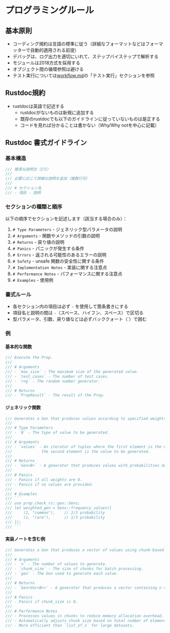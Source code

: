 # プログラミングルール

## 基本原則

- コーディング規約は言語の標準に従う（詳細なフォーマットなどはフォーマッターで自動的適用される前提）
- デバッグは、ログ出力を適切にいれて、ステップバイステップで解析する
- モジュールは2018方式を採用する
- オブジェクト間の循環参照は避ける
- テスト実行については[workflow.md](workflow.md)の「テスト実行」セクションを参照

## Rustdoc規約

- rustdocは英語で記述する
  - rustdocがないものは新規に追加する
  - 既存のrustdocでも以下のガイドラインに従っていないものは是正する
  - コードを見れば分かることは書かない（Why/Why notを中心に記載）

## Rustdoc 書式ガイドライン

### 基本構造
```rust
/// 簡潔な説明文（1行）
///
/// 必要に応じて詳細な説明を追加（複数行可）
///
/// # セクション名
/// - 項目 - 説明
```

### セクションの種類と順序
以下の順序でセクションを記述します（該当する場合のみ）：

1. `# Type Parameters` - ジェネリック型パラメータの説明
2. `# Arguments` - 関数やメソッドの引数の説明
3. `# Returns` - 戻り値の説明
4. `# Panics` - パニックが発生する条件
5. `# Errors` - 返される可能性のあるエラーの説明
6. `# Safety` - unsafe 関数の安全性に関する条件
7. `# Implementation Notes` - 実装に関する注意点
8. `# Performance Notes` - パフォーマンスに関する注意点
9. `# Examples` - 使用例

### 書式ルール
- 各セクション内の項目は必ず `-` を使用して箇条書きにする
- 項目名と説明の間は ` - `（スペース、ハイフン、スペース）で区切る
- 型パラメータ、引数、戻り値などは必ずバッククォート（\`）で囲む

### 例

#### 基本的な関数
```rust
/// Execute the Prop.
///
/// # Arguments
/// - `max_size` - The maximum size of the generated value.
/// - `test_cases` - The number of test cases.
/// - `rng` - The random number generator.
///
/// # Returns
/// - `PropResult` - The result of the Prop.
```

#### ジェネリック関数
```rust
/// Generates a Gen that produces values according to specified weights.
///
/// # Type Parameters
/// - `B` - The type of value to be generated.
///
/// # Arguments
/// - `values` - An iterator of tuples where the first element is the weight (u32) and
///             the second element is the value to be generated.
///
/// # Returns
/// - `Gen<B>` - A generator that produces values with probabilities determined by their weights.
///
/// # Panics
/// - Panics if all weights are 0.
/// - Panics if no values are provided.
///
/// # Examples
/// ```
/// use prop_check_rs::gen::Gens;
/// let weighted_gen = Gens::frequency_values([
///     (2, "common"),    // 2/3 probability
///     (1, "rare"),      // 1/3 probability
/// ]);
/// ```
```

#### 実装ノートを含む例
```rust
/// Generates a Gen that produces a vector of values using chunk-based processing for better performance.
///
/// # Arguments
/// - `n` - The number of values to generate.
/// - `chunk_size` - The size of chunks for batch processing.
/// - `gen` - The Gen used to generate each value.
///
/// # Returns
/// - `Gen<Vec<B>>` - A generator that produces a vector containing n values.
///
/// # Panics
/// - Panics if chunk_size is 0.
///
/// # Performance Notes
/// - Processes values in chunks to reduce memory allocation overhead.
/// - Automatically adjusts chunk size based on total number of elements.
/// - More efficient than `list_of_n` for large datasets.
```
